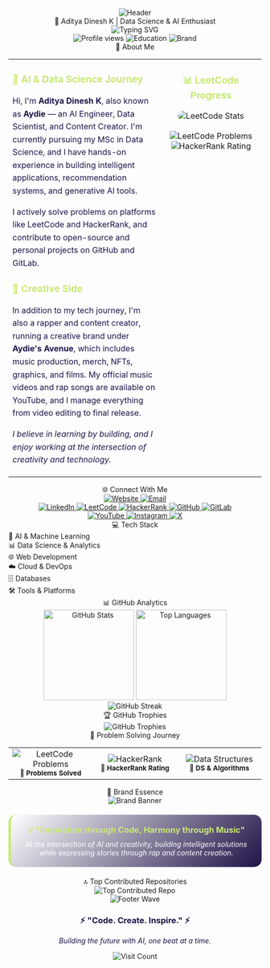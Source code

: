<div align="center">
<img src="https://capsule-render.vercel.app/api?type=waving&color=C9E975&height=120&section=header&text=AYDIE&fontSize=40&fontColor=1F1247&animation=fadeIn" alt="Header" />
</div><div align="center">💫 Aditya Dinesh K | Data Science & AI Enthusiast</div>

<div align="center">
<img src="https://readme-typing-svg.herokuapp.com?font=Fira+Code&weight=600&size=22&duration=3000&pause=1000&color=C9E975&center=true&vCenter=true&width=800&height=60&lines=Data+Science+%26+AI+Engineer;Data+Scientist;Content+Creator;Problem+Solver" alt="Typing SVG" />
</div>
<div align="center">
<img src="https://komarev.com/ghpvc/?username=aydiegithub&label=Profile%20views&color=C9E975&style=flat-square" alt="Profile views" />
<img src="https://img.shields.io/badge/MSc-Data%20Science-C9E975?style=flat-square&logo=graduation-cap&logoColor=1F1247" alt="Education" />
<img src="https://img.shields.io/badge/Brand-Aydie's%20Avenue-C9E975?style=flat-square&logo=music&logoColor=1F1247" alt="Brand" />
</div><div align="center">🚀 About Me</div>

<div align="center">
<table border="0" cellpadding="15" cellspacing="0" style="border: none; width: 100%;">
<tr>
<td width="60%" valign="top" style="border: none;">
<h3 style="color: #C9E975;">🎯 AI & Data Science Journey</h3>
<p style="color: #1F1247; line-height: 1.6;">
Hi, I'm <strong>Aditya Dinesh K</strong>, also known as <strong>Aydie</strong> — an AI Engineer, Data Scientist, and Content Creator. I'm currently pursuing my MSc in Data Science, and I have hands-on experience in building intelligent applications, recommendation systems, and generative AI tools.
</p>
<p style="color: #1F1247; line-height: 1.6;">
I actively solve problems on platforms like LeetCode and HackerRank, and contribute to open-source and personal projects on GitHub and GitLab.
</p>
<h3 style="color: #C9E975;">🎵 Creative Side</h3>
<p style="color: #1F1247; line-height: 1.6;">
In addition to my tech journey, I'm also a rapper and content creator, running a creative brand under <strong>Aydie's Avenue</strong>, which includes music production, merch, NFTs, graphics, and films. My official music videos and rap songs are available on YouTube, and I manage everything from video editing to final release.
</p>
<p style="color: #1F1247; line-height: 1.6;">
<em>I believe in learning by building, and I enjoy working at the intersection of creativity and technology.</em>
</p>
</td>
<td width="40%" valign="top" style="border: none;">
<div align="center">
<h3 style="color: #C9E975;">📊 LeetCode Progress</h3>
<img src="https://leetcard.jacoblin.cool/aydie?theme=dark&font=Fira%20Code&ext=contest" alt="LeetCode Stats" style="border-radius: 10px;" />
<br /><br />
<img src="https://img.shields.io/badge/Problems%20Solved-210+-C9E975?style=for-the-badge&logo=leetcode&logoColor=1F1247" alt="LeetCode Problems" />
<br />
<img src="https://img.shields.io/badge/HackerRank-5⭐-C9E975?style=for-the-badge&logo=hackerrank&logoColor=1F1247" alt="HackerRank Rating" />
</div>
</td>
</tr>
</table>
</div><div align="center">🌐 Connect With Me</div>

<div align="center">
<a href="https://aydie.in" target="_blank">
<img src="https://img.shields.io/badge/🌐%20Website-aydie.in-C9E975?style=for-the-badge&logo=safari&logoColor=1F1247" alt="Website" />
</a>
<a href="mailto:business@aydie.in" target="_blank">
<img src="https://img.shields.io/badge/📧%20Email-business@aydie.in-C9E975?style=for-the-badge&logo=gmail&logoColor=1F1247" alt="Email" />
</a>
</div>
<div align="center">
<a href="https://linkedin.com/in/aydiemusic" target="_blank">
<img src="https://img.shields.io/badge/LinkedIn-0077B5?style=for-the-badge&logo=linkedin&logoColor=white" alt="LinkedIn" />
</a>
<a href="https://leetcode.com/aydie" target="_blank">
<img src="https://img.shields.io/badge/LeetCode-FFA116?style=for-the-badge&logo=leetcode&logoColor=black" alt="LeetCode" />
</a>
<a href="https://hackerrank.com/aydie" target="_blank">
<img src="https://img.shields.io/badge/HackerRank-2EC866?style=for-the-badge&logo=hackerrank&logoColor=white" alt="HackerRank" />
</a>
<a href="https://github.com/aydiegithub" target="_blank">
<img src="https://img.shields.io/badge/GitHub-100000?style=for-the-badge&logo=github&logoColor=white" alt="GitHub" />
</a>
<a href="https://gitlab.com/aydie" target="_blank">
<img src="https://img.shields.io/badge/GitLab-FCA326?style=for-the-badge&logo=gitlab&logoColor=white" alt="GitLab" />
</a>
</div>
<div align="center">
<a href="https://youtube.com/@aydiemusic" target="_blank">
<img src="https://img.shields.io/badge/YouTube-FF0000?style=for-the-badge&logo=youtube&logoColor=white" alt="YouTube" />
</a>
<a href="https://instagram.com/aydiemusic" target="_blank">
<img src="https://img.shields.io/badge/Instagram-E4405F?style=for-the-badge&logo=instagram&logoColor=white" alt="Instagram" />
</a>
<a href="https://x.com/aydiemusic" target="_blank">
<img src="https://img.shields.io/badge/X-000000?style=for-the-badge&logo=x&logoColor=white" alt="X" />
</a>
</div><div align="center">💻 Tech Stack</div>
🤖 AI & Machine Learning

<div align="center">

</div>📊 Data Science & Analytics

<div align="center">

</div>🌐 Web Development

<div align="center">

</div>☁️ Cloud & DevOps

<div align="center">

</div>🗄️ Databases

<div align="center">

</div>🛠️ Tools & Platforms

<div align="center">

</div><div align="center">📊 GitHub Analytics</div>

<div align="center">
<img height="180em" src="https://github-readme-stats.vercel.app/api?username=aydiegithub&show_icons=true&count_private=true&hide_border=true&title_color=C9E975&icon_color=C9E975&text_color=1F1247&bg_color=FFFFFF" alt="GitHub Stats" />
<img height="180em" src="https://github-readme-stats.vercel.app/api/top-langs/?username=aydiegithub&layout=compact&hide_border=true&title_color=C9E975&text_color=1F1247&bg_color=FFFFFF" alt="Top Languages" />
</div>
<div align="center">
<img src="https://github-readme-streak-stats.herokuapp.com/?user=aydiegithub&hide_border=true&background=FFFFFF&stroke=1F1247&ring=C9E975&fire=C9E975&currStreakNum=1F1247&sideNums=1F1247&currStreakLabel=C9E975&sideLabels=C9E975&dates=1F1247" alt="GitHub Streak" />
</div><div align="center">🏆 GitHub Trophies</div>

<div align="center">
<img src="https://github-profile-trophy.vercel.app/?username=aydiegithub&theme=flat&no-frame=true&no-bg=true&margin-w=4&title=Stars,Followers,Commits,Repositories,MultipleLang,PullRequest&color=C9E975" alt="GitHub Trophies" />
</div><div align="center">🎯 Problem Solving Journey</div>

<div align="center">
<table>
<tr>
<td align="center" width="33%">
<img src="https://img.shields.io/badge/LeetCode-210+-C9E975?style=for-the-badge&logo=leetcode&logoColor=1F1247" alt="LeetCode Problems" />
<br />
<sub><b>🧩 Problems Solved</b></sub>
</td>
<td align="center" width="33%">
<img src="https://img.shields.io/badge/HackerRank-5⭐-C9E975?style=for-the-badge&logo=hackerrank&logoColor=1F1247" alt="HackerRank" />
<br />
<sub><b>🌟 HackerRank Rating</b></sub>
</td>
<td align="center" width="33%">
<img src="https://img.shields.io/badge/Data%20Structures-Advanced-C9E975?style=for-the-badge&logo=binary-tree&logoColor=1F1247" alt="Data Structures" />
<br />
<sub><b>🧬 DS & Algorithms</b></sub>
</td>
</tr>
</table>
</div><div align="center">🌟 Brand Essence</div>

<div align="center">
<img src="https://capsule-render.vercel.app/api?type=rect&color=1F1247&height=150&section=header&text=Aydie's%20Avenue&fontSize=35&fontColor=C9E975&desc=Where%20Technology%20Meets%20Creativity&descAlignY=75&descAlign=50" alt="Brand Banner" />
</div>
<div align="center">
<blockquote style="background: linear-gradient(135deg, #FFFFFF 0%, #1F1247 100%); padding: 20px; border-radius: 15px; border-left: 5px solid #C9E975; margin: 20px 0;">
<h3 style="color: #C9E975; margin: 0;">💡 "Innovation through Code, Harmony through Music"</h3>
<p style="color: #FFFFFF; font-style: italic; margin: 10px 0 0 0;">
At the intersection of AI and creativity, building intelligent solutions while expressing stories through rap and content creation.
</p>
</blockquote>
</div><div align="center">🔝 Top Contributed Repositories</div>

<div align="center">
<img src="https://github-contributor-stats.vercel.app/api?username=aydiegithub&limit=5&theme=flat&combine_all_yearly_contributions=true&title_color=C9E975&text_color=1F1247&bg_color=FFFFFF&hide_border=true" alt="Top Contributed Repo" />
</div>
<div align="center">
<img src="https://capsule-render.vercel.app/api?type=waving&color=C9E975&height=120&section=footer" alt="Footer Wave" />
</div>
<div align="center">
<h3 style="color: #1F1247;">⚡ "Code. Create. Inspire." ⚡</h3>
<p style="color: #1F1247;">
<em>Building the future with AI, one beat at a time.</em>
</p>
<img src="https://visitcount.itsvg.in/api?id=aydiegithub&icon=7&color=C9E975&pretty=true" alt="Visit Count" />
</div>
